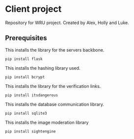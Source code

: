 # Client project

Repository for WRU project. Created by Alex, Holly and Luke.

## Prerequisites
This installs the library for the servers backbone.
```
pip install flask
```
This installs the hashing library used.
```
pip install bcrypt
```
This installs the library for the verification links.
```
pip install itsdangerous
```
This installs the database communication library.
```
pip install sqlite3
```
This installs the image moderation library
```
pip install sightengine
```
